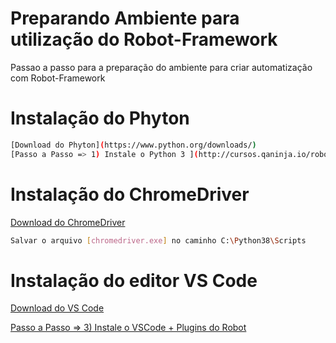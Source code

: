 # Preparando Ambiente para utilização do Robot-Framework

Passao a passo para a preparação do ambiente para criar automatização com Robot-Framework


# Instalação do Phyton
```sh
[Download do Phyton](https://www.python.org/downloads/)
[Passo a Passo => 1) Instale o Python 3 ](http://cursos.qaninja.io/roboweek-gratuito-1a-edicao/)
```
# Instalação do ChromeDriver
[Download do ChromeDriver](https://chromedriver.storage.googleapis.com/86.0.4240.22/chromedriver_win32.zip)
```sh
Salvar o arquivo [chromedriver.exe] no caminho C:\Python38\Scripts
```

# Instalação do editor VS Code
[Download do VS Code](https://code.visualstudio.com/)

[Passo a Passo => 3) Instale o VSCode + Plugins do Robot](http://cursos.qaninja.io/roboweek-gratuito-1a-edicao/)
